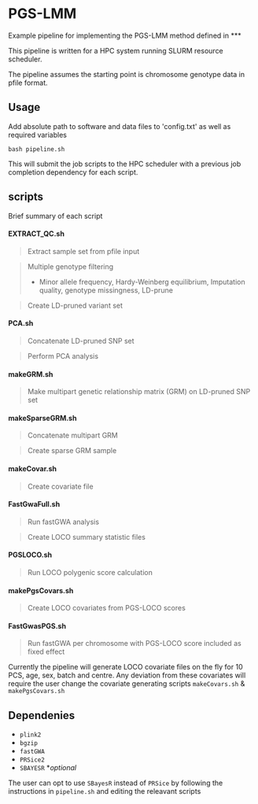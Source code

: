 # PGS-LMM
Example pipeline for implementing the PGS-LMM method defined in *** 

This pipeline is written for a HPC system running SLURM resource scheduler.

The pipeline assumes the starting point is chromosome genotype data in pfile format. 

## Usage 
Add absolute path to software and data files to 'config.txt' as well as required variables 

`bash pipeline.sh`

This will submit the job scripts to the HPC scheduler with a previous job completion dependency for each script.

## scripts
Brief summary of each script

#### EXTRACT_QC.sh
> Extract sample set from pfile input

> Multiple genotype filtering 
> - Minor allele frequency, Hardy-Weinberg equilibrium, Imputation quality, genotype missingness, LD-prune

> Create LD-pruned variant set

#### PCA.sh
> Concatenate LD-pruned SNP set

> Perform PCA analysis

#### makeGRM.sh
> Make multipart genetic relationship matrix (GRM) on LD-pruned SNP set

#### makeSparseGRM.sh
> Concatenate multipart GRM 

> Create sparse GRM sample

#### makeCovar.sh
> Create covariate file 

#### FastGwaFull.sh
> Run fastGWA analysis

> Create LOCO summary statistic files

#### PGSLOCO.sh
> Run LOCO polygenic score calculation

#### makePgsCovars.sh
> Create LOCO covariates from PGS-LOCO scores

#### FastGwasPGS.sh
> Run fastGWA per chromosome with PGS-LOCO score included as fixed effect

Currently the pipeline will generate LOCO covariate files on the fly for 10 PCS, age, sex, batch and centre. Any deviation from these covariates will require the user change the covariate generating scripts `makeCovars.sh` & `makePgsCovars.sh` 

## Dependenies 

- `plink2`
- `bgzip`
- `fastGWA`
- `PRSice2`
- `SBAYESR` **optional*

The user can opt to use `SBayesR` instead of `PRSice` by following the instructions in `pipeline.sh` and editing the releavant scripts
